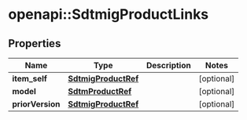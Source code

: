 # openapi::SdtmigProductLinks


## Properties
Name | Type | Description | Notes
------------ | ------------- | ------------- | -------------
**item_self** | [**SdtmigProductRef**](SdtmigProductRef.md) |  | [optional] 
**model** | [**SdtmProductRef**](SdtmProductRef.md) |  | [optional] 
**priorVersion** | [**SdtmigProductRef**](SdtmigProductRef.md) |  | [optional] 


